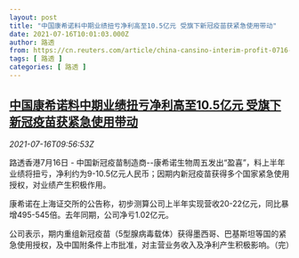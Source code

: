 ```yaml
---
layout: post
title: "中国康希诺料中期业绩扭亏净利高至10.5亿元 受旗下新冠疫苗获紧急使用带动"
date: 2021-07-16T10:01:03.000Z
author: 路透
from: https://cn.reuters.com/article/china-cansino-interim-profit-0716-idCNKBS2EM0XN
tags: [ 路透 ]
categories: [ 路透 ]
---
```

<!--1626429663000-->
[中国康希诺料中期业绩扭亏净利高至10.5亿元 受旗下新冠疫苗获紧急使用带动](https://cn.reuters.com/article/china-cansino-interim-profit-0716-idCNKBS2EM0XN)
------

<div>
<div><i>2021-07-16T09:56:53Z</i></div><p>路透香港7月16日 - 中国新冠疫苗制造商--康希诺生物周五发出“盈喜”，料上半年业绩将扭亏，净利约为9-10.5亿元人民币；因期内新冠疫苗获得多个国家紧急使用授权，对业绩产生积极作用。</p><p>康希诺在上海证交所的公告称，初步测算公司上半年实现营收20-22亿元，同比暴增495-545倍。去年同期，公司净亏1.02亿元。</p><p>公司表示，期内重组新冠疫苗（5型腺病毒载体）获得墨西哥、巴基斯坦等国的紧急使用授权，及中国附条件上市批准，对主营业务收入及净利产生积极影响。（完）</p>
</div>
